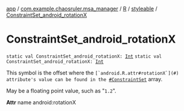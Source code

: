 [app](../../../index.md) / [com.example.chaosruler.msa_manager](../../index.md) / [R](../index.md) / [styleable](index.md) / [ConstraintSet_android_rotationX](.)

# ConstraintSet_android_rotationX

`static val ConstraintSet_android_rotationX: `[`Int`](https://kotlinlang.org/api/latest/jvm/stdlib/kotlin/-int/index.html)
`static val ConstraintSet_android_rotationX: `[`Int`](https://kotlinlang.org/api/latest/jvm/stdlib/kotlin/-int/index.html)

This symbol is the offset where the ``[`android.R.attr#rotationX`](#) attribute's value can be found in the ``[`#ConstraintSet`](-constraint-set.md) array.

May be a floating point value, such as "`1.2`".

**Attr**
name android:rotationX

